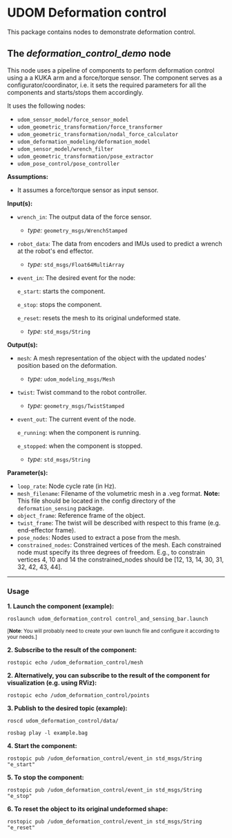 # UDOM Deformation control
This package contains nodes to demonstrate deformation control. 

## The *deformation_control_demo* node

This node uses a pipeline of components to perform deformation control using a
a KUKA arm and a force/torque sensor. The component serves as a configurator/coordinator,
i.e. it sets the required parameters for all the components and starts/stops them accordingly.

It uses the following nodes:

  * `udom_sensor_model/force_sensor_model`
  * `udom_geometric_transformation/force_transformer`
  * `udom_geometric_transformation/nodal_force_calculator`
  * `udom_deformation_modeling/deformation_model`
  * `udom_sensor_model/wrench_filter`
  * `udom_geometric_transformation/pose_extractor`
  * `udom_pose_control/pose_controller`

**Assumptions:**

  * It assumes a force/torque sensor as input sensor.

**Input(s):**

  * `wrench_in`: The output data of the force sensor.
    - *type:* `geometry_msgs/WrenchStamped`
  * `robot_data`: The data from encoders and IMUs used to predict a wrench at the robot's end effector.
    - *type:* `std_msgs/Float64MultiArray`
  * `event_in`: The desired event for the node:

      `e_start`: starts the component.

      `e_stop`: stops the component.

      `e_reset`: resets the mesh to its original undeformed state.

    - *type:* `std_msgs/String`

**Output(s):**

  * `mesh`: A mesh representation of the object with the updated nodes' position based
        on  the deformation.
    - *type:* `udom_modeling_msgs/Mesh`
  * `twist`: Twist command to the robot controller.
    - *type:* `geometry_msgs/TwistStamped`
  * `event_out`: The current event of the node.

      `e_running`: when the component is running.

      `e_stopped`: when the component is stopped.

    - *type:* `std_msgs/String`

**Parameter(s):**

  * `loop_rate`: Node cycle rate (in Hz).
  * `mesh_filename`: Filename of the volumetric mesh in a .veg format. **Note:** This file
        should be located in the config directory of the `deformation_sensing` package.
  * `object_frame`: Reference frame of the object.
  * `twist_frame`: The twist will be described with respect to this frame (e.g. end-effector frame).
  * `pose_nodes`: Nodes used to extract a pose from the mesh.
  * `constrained_nodes`: Constrained vertices of the mesh. Each constrained node must
        specify its three degrees of freedom. E.g., to constrain vertices 4, 10 and 14 the
        constrained_nodes should be [12, 13, 14, 30, 31, 32, 42, 43, 44].

___

### Usage
**1. Launch the component (example):**

```
roslaunch udom_deformation_control control_and_sensing_bar.launch
```

<sub>[**Note**: You will probably need to create your own launch file and configure it according to your needs.]</sub>

**2. Subscribe to the result of the component:**

```
rostopic echo /udom_deformation_control/mesh
```

**2. Alternatively, you can subscribe to the result of the component for
 visualization (e.g. using RViz):**

```
rostopic echo /udom_deformation_control/points
```

**3. Publish to the desired topic (example):**

```
roscd udom_deformation_control/data/
```

```
rosbag play -l example.bag
```

**4. Start the component:**

```
rostopic pub /udom_deformation_control/event_in std_msgs/String "e_start"
```

**5. To stop the component:**

```
rostopic pub /udom_deformation_control/event_in std_msgs/String "e_stop"
```

**6. To reset the object to its original undeformed shape:**

```
rostopic pub /udom_deformation_control/event_in std_msgs/String "e_reset"
```
